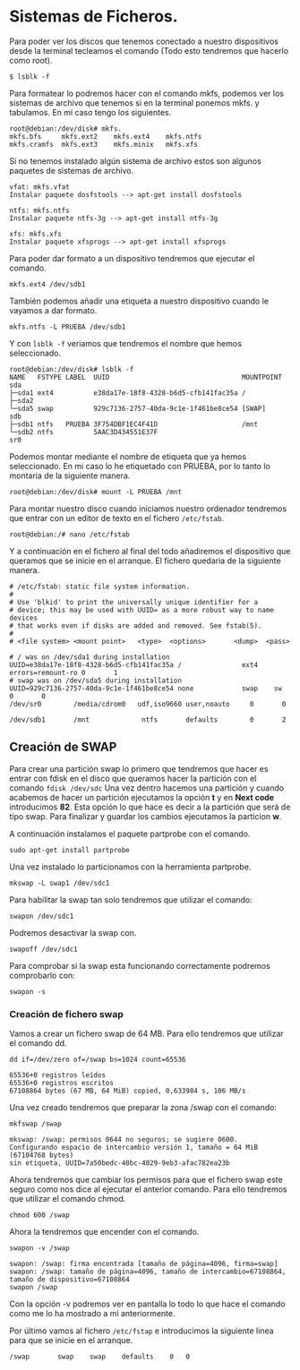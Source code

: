 # Sistemas de Ficheros.

Para poder ver los discos que tenemos conectado a nuestro dispositivos desde la terminal tecleamos el comando (Todo esto tendremos que hacerlo como root).

~~~
$ lsblk -f
~~~

Para formatear lo podremos hacer con el comando mkfs, podemos ver los sistemas de archivo que tenemos si en la terminal ponemos mkfs. y tabulamos. En mi caso tengo los siguientes.

~~~
root@debian:/dev/disk# mkfs.
mkfs.bfs     mkfs.ext2    mkfs.ext4    mkfs.ntfs    
mkfs.cramfs  mkfs.ext3    mkfs.minix   mkfs.xfs 
~~~

Si no tenemos instalado algún sistema de archivo estos son algunos paquetes de sistemas de archivo.

~~~
vfat: mkfs.vfat
Instalar paquete dosfstools --> apt-get install dosfstools

ntfs: mkfs.ntfs 	
Instalar paquete ntfs-3g --> apt-get install ntfs-3g

xfs: mkfs.xfs 		
Instalar paquete xfsprogs --> apt-get install xfsprogs
~~~

Para poder dar formato a un dispositivo tendremos que ejecutar el comando.

~~~
mkfs.ext4 /dev/sdb1
~~~

También podemos añadir una etiqueta a nuestro dispositivo cuando le vayamos a dar formato.

~~~
mkfs.ntfs -L PRUEBA /dev/sdb1
~~~

Y con ``lsblk -f`` veriamos que tendremos el nombre que hemos seleccionado.

~~~
root@debian:/dev/disk# lsblk -f
NAME   FSTYPE LABEL  UUID                                 MOUNTPOINT
sda                                                       
├─sda1 ext4          e38da17e-18f8-4328-b6d5-cfb141fac35a /
├─sda2                                                    
└─sda5 swap          929c7136-2757-40da-9c1e-1f461be8ce54 [SWAP]
sdb                                                       
├─sdb1 ntfs   PRUEBA 3F754DBF1EC4F41D                     /mnt
└─sdb2 ntfs          5AAC3D434551E37F                     
sr0                                            
~~~

Podemos montar mediante el nombre de etiqueta que ya hemos seleccionado. En mi caso lo he etiquetado con PRUEBA, por lo tanto lo montaria de la siguiente manera.

~~~
root@debian:/dev/disk# mount -L PRUEBA /mnt
~~~

Para montar nuestro disco cuando iniciamos nuestro ordenador tendremos que entrar con un editor de texto en el fichero ``/etc/fstab``.

~~~
root@debian:/# nano /etc/fstab
~~~

Y a continuación en el fichero al final del todo añadiremos el dispositivo que queramos que se inicie en el arranque. El fichero quedaria de la siguiente manera.

~~~
# /etc/fstab: static file system information.
#
# Use 'blkid' to print the universally unique identifier for a
# device; this may be used with UUID= as a more robust way to name devices
# that works even if disks are added and removed. See fstab(5).
#
# <file system> <mount point>   <type>  <options>       <dump>  <pass>

# / was on /dev/sda1 during installation
UUID=e38da17e-18f8-4328-b6d5-cfb141fac35a /               ext4    errors=remount-ro 0       1
# swap was on /dev/sda5 during installation
UUID=929c7136-2757-40da-9c1e-1f461be8ce54 none            swap    sw              0       0
/dev/sr0        /media/cdrom0   udf,iso9660 user,noauto     0       0

/dev/sdb1       /mnt 			 ntfs 		defaults		0		2 		
~~~

## Creación de SWAP

Para crear una partición swap lo primero que tendremos que hacer es entrar con fdisk en el disco que queramos hacer la partición con el comando ``fdisk /dev/sdc`` Una vez dentro hacemos una partición y cuando acabemos de hacer un partición ejecutamos la opción **t** y en **Next code** introducimos **82**. Esta opción lo que hace es decir a la partición que será de tipo swap. Para finalizar y guardar los cambios ejecutamos la particion **w**.

A continuación instalamos el paquete partprobe con el comando.

~~~
sudo apt-get install partprobe
~~~

Una vez instalado lo particionamos con la herramienta partprobe.

~~~
mkswap -L swap1 /dev/sdc1
~~~

Para habilitar la swap tan solo tendremos que utilizar el comando:

~~~
swapon /dev/sdc1
~~~

Podremos desactivar la swap con.

~~~
swapoff /dev/sdc1
~~~

Para comprobar si la swap esta funcionando correctamente podremos comprobarlo con:

~~~
swapon -s
~~~

### Creación de fichero swap

Vamos a crear un fichero swap de 64 MB. Para ello tendremos que utilizar el comando dd.

~~~
dd if=/dev/zero of=/swap bs=1024 count=65536
~~~

~~~
65536+0 registros leídos
65536+0 registros escritos
67108864 bytes (67 MB, 64 MiB) copied, 0,633984 s, 106 MB/s
~~~

Una vez creado tendremos que preparar la zona /swap con el comando:

~~~
mkfswap /swap
~~~

~~~
mkswap: /swap: permisos 0644 no seguros; se sugiere 0600.
Configurando espacio de intercambio versión 1, tamaño = 64 MiB (67104768 bytes)
sin etiqueta, UUID=7a50bedc-40bc-4029-9eb3-afac782ea23b
~~~

Ahora tendremos que cambiar los permisos para que el fichero swap este seguro como nos dice al ejecutar el anterior comando. Para ello tendremos que utilizar el comando chmod.

~~~
chmod 600 /swap
~~~

Ahora la tendremos que encender con el comando.

~~~
swapon -v /swap
~~~

~~~
swapon: /swap: firma encontrada [tamaño de página=4096, firma=swap]
swapon: /swap: tamaño de página=4096, tamaño de intercambio=67108864, tamaño de dispositivo=67108864
swapon /swap
~~~

Con la opción -v podremos ver en pantalla lo todo lo que hace el comando como me lo ha mostrado a mi anteriormente.

Por último vamos al fichero ``/etc/fstap`` e introducimos la siguiente linea para que se inicie en el arranque.

~~~
/swap		swap	swap	defaults	0	0	
~~~
